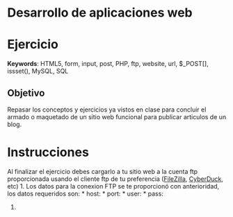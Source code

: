 


# Desarrollo de aplicaciones web

# Ejercicio

**Keywords**: HTML5, form, input, post, PHP, ftp, website, url, $_POST[], issset(), MySQL, SQL

## Objetivo

Repasar los conceptos y ejercicios ya vistos en clase para concluir el armado o maquetado de un sitio web funcional para publicar articulos de un blog.

# Instrucciones

Al finalizar el ejercicio debes cargarlo a tu sitio web a la cuenta ftp proporcionada usando el cliente ftp de tu preferencia ([FileZilla][1], [CyberDuck][2], etc)
    1. Los datos para la conexion FTP se te proporcionó con anterioridad, los datos requeridos son:
       * host: 
       * port:
       * user:
       * pass:

1. 




[1]: https://filezilla-project.org/ "FileZilla"
[2]: https://cyberduck.io/?l=es "CyberDuck"
